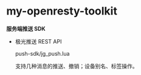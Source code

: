 # my-openresty-toolkit

**服务端推送 SDK**

- 极光推送 REST API

  push-sdk/jg_push.lua

  支持几种消息的推送、撤销；设备别名、标签操作。

